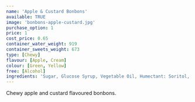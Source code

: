 ```yaml
---
name: 'Apple & Custard Bonbons'
available: TRUE
image: 'bonbons-apple-custard.jpg'
purchase_option: 1
price: 1
cost_price: 0.65
container_water_weight: 919
container_sweets_weight: 673
type: [Chewy]
flavour: [Apple, Cream]
colour: [Green, Yellow]
free: [Alcohol]
ingredients: 'Sugar, Glucose Syrup, Vegetable Oil, Humectant: Soritol, Citric Acid, Pork Gelatine, Dextrose, Colour: E100, E141; Emulsifier: Lecithin'
---
```

Chewy apple and custard flavoured bonbons.